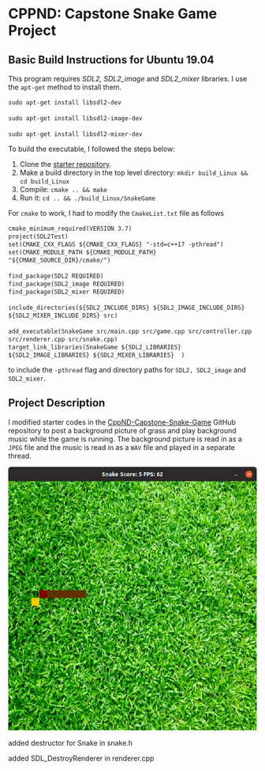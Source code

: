 # CPPND: Capstone Snake Game Project

## Basic Build Instructions for Ubuntu 19.04

This program requires *SDL2, SDL2_image* and *SDL2_mixer* libraries. I use the `apt-get` method to install them.

```
sudo apt-get install libsdl2-dev

sudo apt-get install libsdl2-image-dev

sudo apt-get install libsdl2-mixer-dev
```

To build the executable, I followed the steps below:

1. Clone the [starter repository](https://github.com/udacity/CppND-Capstone-Snake-Game).
2. Make a build directory in the top level directory: `mkdir build_Linux && cd build_Linux`
3. Compile: `cmake .. && make`
4. Run it: `cd .. && ./build_Linux/SnakeGame`

For `cmake` to work, I had to modify the `CmakeList.txt` file as follows

```
cmake_minimum_required(VERSION 3.7)
project(SDL2Test)
set(CMAKE_CXX_FLAGS ${CMAKE_CXX_FLAGS} "-std=c++17 -pthread")
set(CMAKE_MODULE_PATH ${CMAKE_MODULE_PATH} "${CMAKE_SOURCE_DIR}/cmake/")

find_package(SDL2 REQUIRED)
find_package(SDL2_image REQUIRED)
find_package(SDL2_mixer REQUIRED)

include_directories(${SDL2_INCLUDE_DIRS} ${SDL2_IMAGE_INCLUDE_DIRS} ${SDL2_MIXER_INCLUDE_DIRS} src)

add_executable(SnakeGame src/main.cpp src/game.cpp src/controller.cpp src/renderer.cpp src/snake.cpp)
target_link_libraries(SnakeGame ${SDL2_LIBRARIES} ${SDL2_IMAGE_LIBRARIES} ${SDL2_MIXER_LIBRARIES}  )
```

to include the `-pthread` flag and directory paths for `SDL2, SDL2_image` and `SDL2_mixer`.

## Project Description

I modified starter codes in the [CppND-Capstone-Snake-Game](https://github.com/udacity/CppND-Capstone-Snake-Game) GitHub repository to post a background picture of grass and play background music while the game is running. The background picture is read in as a `JPEG` file and the music is read in as a `WAV` file and played in a separate thread.



![](./SnakeGame.png)





added destructor for Snake in snake.h

added SDL_DestroyRenderer in renderer.cpp

